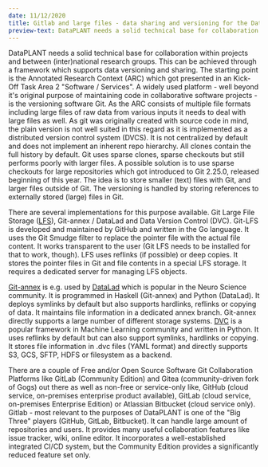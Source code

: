 ```yaml
---
date: 11/12/2020
title: Gitlab and large files - data sharing and versioning for the DataPLANT community
preview-text: DataPLANT needs a solid technical base for collaboration within projects and between (inter)national research groups. This can be achieved through a framework which supports data versioning and sharing.
---
```


DataPLANT needs a solid technical base for collaboration within projects and between (inter)national research groups. This can be achieved through a framework which supports data versioning and sharing. The starting point is the Annotated Research Context (ARC) which got presented in an Kick-Off Task Area 2 "Software / Services". A widely used platform - well beyond it's original purpose of maintaining code in collaborative software projects - is the versioning software Git. As the ARC consists of multiple file formats including large files of raw data from various inputs it needs to deal with large files as well. As git was originally created with source code in mind, the plain version is not well suited in this regard as it is implemented as a distributed version control system (DVCS). It is not centralized by default and does not implement an inherent repo hierarchy. All clones contain the full history by default. Git uses sparse clones, sparse checkouts but still performs poorly with larger files. A possible solution is to use sparse checkouts for large repositories
which got introduced to Git 2.25.0, released beginning of this year. The idea is to store smaller (text) files with Git, and larger files outside of Git. The versioning is handled by storing references to externally stored (large) files in Git.

There are several implementations for this purpose available. Git Large File Storage ([LFS](https://git-lfs.github.com/)), Git-annex / DataLad and Data Version Control (DVC). Git-LFS is developed and maintained by GitHub and written in the Go language. It uses the Git Smudge filter to replace the pointer file with the actual file content. It works transparent to the user (Git LFS needs to be installed for that to work, though). LFS uses reflinks (if possible) or deep copies. It stores the pointer files in Git and file contents in a special LFS storage. It requires a dedicated server for managing LFS objects.

[Git-annex](https://git-annex.branchable.com) is e.g. used by [DataLad](https://www.datalad.org/) which is popular in the Neuro Science community. It is programmed in Haskell (Git-annex) and Python (DataLad). It deploys symlinks by default but also supports hardlinks, reflinks or copying of data. It maintains file information in a dedicated annex branch. Git-annex directly supports a large number of different storage systems. [DVC](https://dvc.org/) is a popular framework in Machine Learning community and written in Python. It uses reflinks by default but can also support symlinks, hardlinks or copying. It stores file information in .dvc files (YAML format) and directly supports S3, GCS, SFTP, HDFS or filesystem as a backend.

There are a couple of Free and/or Open Source Software Git Collaboration Platforms like GitLab (Community Edition) and Gitea (community-driven fork of Gogs) out there as well as non-free or service-only like, GitHub (cloud service, on-premises enterprise product available), GitLab (cloud service, on-premises Enterprise Edition) or Atlassian Bitbucket (cloud service only). Gitlab - most relevant to the purposes of DataPLANT is one of the "Big Three" players (GitHub, GitLab, Bitbucket). It can handle large amount of repositories and users. It provides many useful collaboration features like issue tracker, wiki, online editor. It incorporates a well-established integrated CI/CD system, but the Community Edition provides a significantly reduced feature set only.